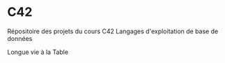 # C42
Répositoire des projets du cours C42 Langages d'exploitation de base de données

Longue vie à la Table
